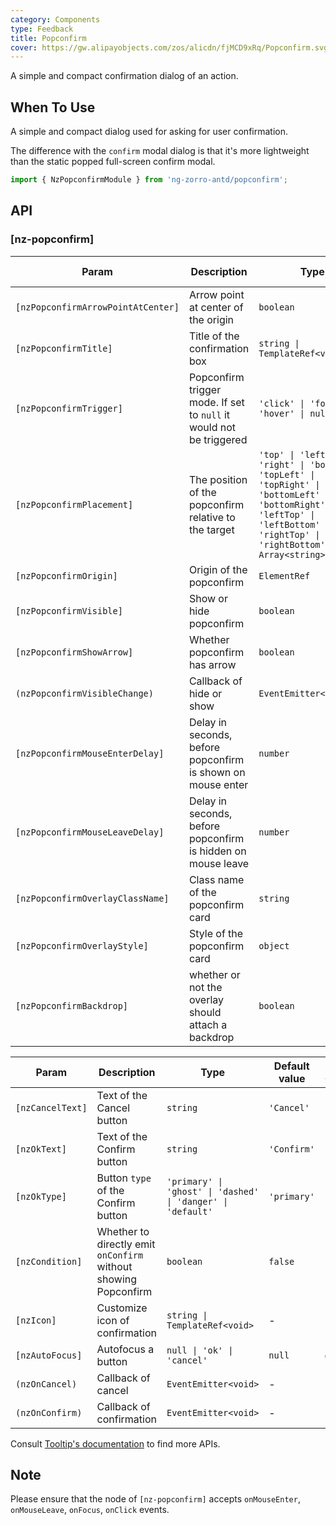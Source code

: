 ```yaml
---
category: Components
type: Feedback
title: Popconfirm
cover: https://gw.alipayobjects.com/zos/alicdn/fjMCD9xRq/Popconfirm.svg
---
```


A simple and compact confirmation dialog of an action.

## When To Use

A simple and compact dialog used for asking for user confirmation.

The difference with the `confirm` modal dialog is that it's more lightweight than the static popped full-screen confirm modal.

```ts
import { NzPopconfirmModule } from 'ng-zorro-antd/popconfirm';
```

## API

### [nz-popconfirm]

| Param | Description | Type | Default value |
| ----- | ----------- | ---- | ------------- |
| `[nzPopconfirmArrowPointAtCenter]` | Arrow point at center of the origin | `boolean` | `false` |
| `[nzPopconfirmTitle]` | Title of the confirmation box | `string \| TemplateRef<void>` | - |
| `[nzPopconfirmTrigger]` | Popconfirm trigger mode. If set to `null` it would not be triggered | `'click' \| 'focus' \| 'hover' \| null` | `'hover'` |
| `[nzPopconfirmPlacement]` | The position of the popconfirm relative to the target | `'top' \| 'left' \| 'right' \| 'bottom' \| 'topLeft' \| 'topRight' \| 'bottomLeft' \| 'bottomRight' \| 'leftTop' \| 'leftBottom' \| 'rightTop' \| 'rightBottom' \| Array<string>` | `'top'` |
| `[nzPopconfirmOrigin]` | Origin of the popconfirm | `ElementRef` | - |
| `[nzPopconfirmVisible]` | Show or hide popconfirm | `boolean` | `false` |
| `[nzPopconfirmShowArrow]` | Whether popconfirm has arrow | `boolean`  | `true` |
| `(nzPopconfirmVisibleChange)` | Callback of hide or show | `EventEmitter<boolean>` | - |
| `[nzPopconfirmMouseEnterDelay]` | Delay in seconds, before popconfirm is shown on mouse enter | `number` | `0.15` |
| `[nzPopconfirmMouseLeaveDelay]` | Delay in seconds, before popconfirm is hidden on mouse leave | `number` | `0.1` |
| `[nzPopconfirmOverlayClassName]` | Class name of the popconfirm card | `string` | - |
| `[nzPopconfirmOverlayStyle]` | Style of the popconfirm card | `object` | - |
| `[nzPopconfirmBackdrop]` | whether or not the overlay should attach a backdrop | `boolean` | `false` |

| Param | Description | Type | Default value | Global Config |
| ----- | ----------- | ---- | ------------- | ------------ |
| `[nzCancelText]` | Text of the Cancel button | `string` | `'Cancel'` | - |
| `[nzOkText]` | Text of the Confirm button | `string` | `'Confirm'` | - |
| `[nzOkType]` | Button `type` of the Confirm button | `'primary' \| 'ghost' \| 'dashed' \| 'danger' \| 'default'` | `'primary'` | - |
| `[nzCondition]` | Whether to directly emit `onConfirm` without showing Popconfirm | `boolean` | `false` | - |
| `[nzIcon]` | Customize icon of confirmation  | `string \| TemplateRef<void>` | - | - |
| `[nzAutoFocus]` | Autofocus a button | `null \| 'ok' \| 'cancel'` | `null` | ✅ |
| `(nzOnCancel)` | Callback of cancel | `EventEmitter<void>` | - | - |
| `(nzOnConfirm)` | Callback of confirmation | `EventEmitter<void>` | - | - |

Consult [Tooltip's documentation](/components/tooltip/en#api) to find more APIs.

## Note

Please ensure that the node of `[nz-popconfirm]` accepts `onMouseEnter`, `onMouseLeave`, `onFocus`, `onClick` events.
